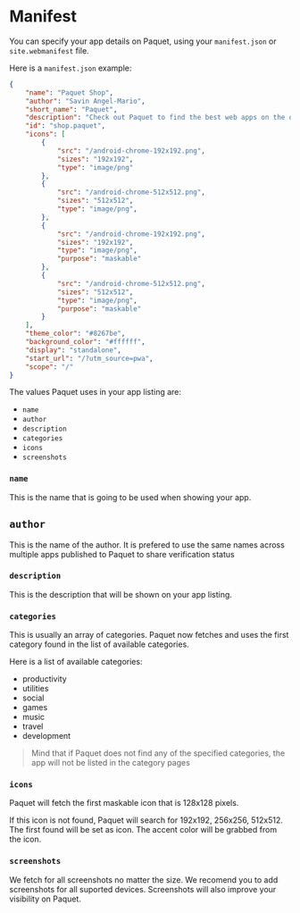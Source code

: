# Manifest

You can specify your app details on Paquet, using your `manifest.json` or `site.webmanifest` file.

Here is a `manifest.json` example:

```json
{
    "name": "Paquet Shop",
    "author": "Savin Angel-Mario",
    "short_name": "Paquet",
    "description": "Check out Paquet to find the best web apps on the open web.",
    "id": "shop.paquet",
    "icons": [
        {
            "src": "/android-chrome-192x192.png",
            "sizes": "192x192",
            "type": "image/png"
        },
        {
            "src": "/android-chrome-512x512.png",
            "sizes": "512x512",
            "type": "image/png",
        },
        {
            "src": "/android-chrome-192x192.png",
            "sizes": "192x192",
            "type": "image/png",
            "purpose": "maskable"
        },
        {
            "src": "/android-chrome-512x512.png",
            "sizes": "512x512",
            "type": "image/png",
            "purpose": "maskable"
        }
    ],
    "theme_color": "#8267be",
    "background_color": "#ffffff",
    "display": "standalone",
    "start_url": "/?utm_source=pwa",
    "scope": "/"
}
```

The values Paquet uses in your app listing are:
* `name`
* `author`
* `description`
* `categories`
* `icons`
* `screenshots`

### `name`

This is the name that is going to be used when showing your app.

## `author`

This is the name of the author. It is prefered to use the same
names across multiple apps published to Paquet to share 
verification status

### `description`

This is the description that will be shown on your app listing.

### `categories`

This is usually an array of categories.
Paquet now fetches and uses the first category found in the list of available categories.

Here is a list of available categories:

* productivity
* utilities
* social
* games
* music
* travel
* development

> Mind that if Paquet does not find any of the specified categories, the app will not be listed
> in the category pages

### `icons`

Paquet will fetch the first maskable icon that is 128x128 pixels.

If this icon is not found, Paquet will search for 192x192, 256x256, 512x512.
The first found will be set as icon. The accent color will be grabbed from
the icon.

### `screenshots`

We fetch for all screenshots no matter the size. We recomend
you to add screenshots for all suported devices. Screenshots
will also improve your visibility on Paquet.
